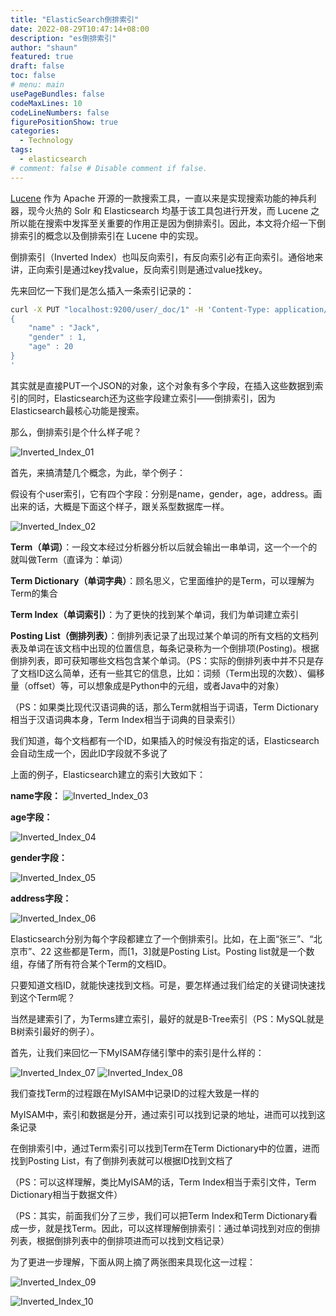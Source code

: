 ```yaml
---
title: "ElasticSearch倒排索引"
date: 2022-08-29T10:47:14+08:00
description: "es倒排索引"
author: "shaun"
featured: true
draft: false
toc: false
# menu: main
usePageBundles: false
codeMaxLines: 10
codeLineNumbers: false
figurePositionShow: true
categories:
  - Technology
tags:
  - elasticsearch
# comment: false # Disable comment if false.
---
```

[Lucene](https://lucene.apache.org) 作为 Apache 开源的一款搜索工具，一直以来是实现搜索功能的神兵利器，现今火热的 Solr 和 Elasticsearch 均基于该工具包进行开发，而 Lucene 之所以能在搜索中发挥至关重要的作用正是因为倒排索引。因此，本文将介绍一下倒排索引的概念以及倒排索引在 Lucene 中的实现。
<!--more-->
倒排索引（Inverted Index）也叫反向索引，有反向索引必有正向索引。通俗地来讲，正向索引是通过key找value，反向索引则是通过value找key。

先来回忆一下我们是怎么插入一条索引记录的：

```bash
curl -X PUT "localhost:9200/user/_doc/1" -H 'Content-Type: application/json' -d'
{
    "name" : "Jack",
    "gender" : 1,
    "age" : 20
}
'
```

其实就是直接PUT一个JSON的对象，这个对象有多个字段，在插入这些数据到索引的同时，Elasticsearch还为这些字段建立索引——倒排索引，因为Elasticsearch最核心功能是搜索。

那么，倒排索引是个什么样子呢？

![Inverted_Index_01](https://oss.dukenan.top/blog/images/elasticsearch/Inverted_Index_01.png)

首先，来搞清楚几个概念，为此，举个例子：

假设有个user索引，它有四个字段：分别是name，gender，age，address。画出来的话，大概是下面这个样子，跟关系型数据库一样。

![Inverted_Index_02](https://oss.dukenan.top/blog/images/elasticsearch/Inverted_Index_02.png)

**Term（单词）**：一段文本经过分析器分析以后就会输出一串单词，这一个一个的就叫做Term（直译为：单词）

**Term Dictionary（单词字典）**：顾名思义，它里面维护的是Term，可以理解为Term的集合

**Term Index（单词索引）**：为了更快的找到某个单词，我们为单词建立索引

**Posting List（倒排列表）**：倒排列表记录了出现过某个单词的所有文档的文档列表及单词在该文档中出现的位置信息，每条记录称为一个倒排项(Posting)。根据倒排列表，即可获知哪些文档包含某个单词。（PS：实际的倒排列表中并不只是存了文档ID这么简单，还有一些其它的信息，比如：词频（Term出现的次数）、偏移量（offset）等，可以想象成是Python中的元组，或者Java中的对象）

（PS：如果类比现代汉语词典的话，那么Term就相当于词语，Term Dictionary相当于汉语词典本身，Term Index相当于词典的目录索引）

我们知道，每个文档都有一个ID，如果插入的时候没有指定的话，Elasticsearch会自动生成一个，因此ID字段就不多说了

上面的例子，Elasticsearch建立的索引大致如下：

**name字段：** ![Inverted_Index_03](https://oss.dukenan.top/blog/images/elasticsearch/Inverted_Index_03.png)

**age字段：**

![Inverted_Index_04](https://oss.dukenan.top/blog/images/elasticsearch/Inverted_Index_04.png)

**gender字段：**

![Inverted_Index_05](https://oss.dukenan.top/blog/images/elasticsearch/Inverted_Index_05.png)

**address字段：**

![Inverted_Index_06](https://oss.dukenan.top/blog/images/elasticsearch/Inverted_Index_06.png)

Elasticsearch分别为每个字段都建立了一个倒排索引。比如，在上面“张三”、“北京市”、22 这些都是Term，而[1，3]就是Posting List。Posting list就是一个数组，存储了所有符合某个Term的文档ID。

只要知道文档ID，就能快速找到文档。可是，要怎样通过我们给定的关键词快速找到这个Term呢？

当然是建索引了，为Terms建立索引，最好的就是B-Tree索引（PS：MySQL就是B树索引最好的例子）。

首先，让我们来回忆一下MyISAM存储引擎中的索引是什么样的：



<img src="https://oss.dukenan.top/blog/images/elasticsearch/Inverted_Index_07.png" alt="Inverted_Index_07"/>

<img src="https://oss.dukenan.top/blog/images/elasticsearch/Inverted_Index_08.png" alt="Inverted_Index_08" />



我们查找Term的过程跟在MyISAM中记录ID的过程大致是一样的

MyISAM中，索引和数据是分开，通过索引可以找到记录的地址，进而可以找到这条记录

在倒排索引中，通过Term索引可以找到Term在Term Dictionary中的位置，进而找到Posting List，有了倒排列表就可以根据ID找到文档了

（PS：可以这样理解，类比MyISAM的话，Term Index相当于索引文件，Term Dictionary相当于数据文件）

（PS：其实，前面我们分了三步，我们可以把Term Index和Term Dictionary看成一步，就是找Term。因此，可以这样理解倒排索引：通过单词找到对应的倒排列表，根据倒排列表中的倒排项进而可以找到文档记录）

为了更进一步理解，下面从网上摘了两张图来具现化这一过程：



<img src="https://oss.dukenan.top/blog/images/elasticsearch/Inverted_Index_09.png" alt="Inverted_Index_09"  />

![Inverted_Index_10](https://oss.dukenan.top/blog/images/elasticsearch/Inverted_Index_10.png)